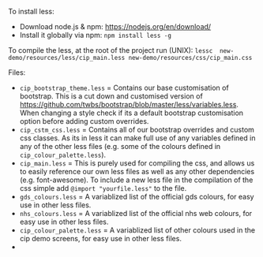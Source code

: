 To install less:
* Download node.js & npm: https://nodejs.org/en/download/
* Install it globally via npm: `npm install less -g`

To compile the less, at the root of the project run (UNIX):
```lessc  new-demo/resources/less/cip_main.less new-demo/resources/css/cip_main.css```

Files:
* `cip_bootstrap_theme.less` = Contains our base customisation of bootstrap. This is a cut down and customised version of  https://github.com/twbs/bootstrap/blob/master/less/variables.less. When changing a style check if its a default bootstrap customisation option before adding custom overrides.
* `cip_cstm_css.less` = Contains all of our bootstrap overrides and custom css classes. As its in less it can make full use of any variables defined in any of the other less files (e.g. some of the colours defined in `cip_colour_palette.less`).
* `cip_main.less` = This is purely used for compiling the css, and allows us to easily reference our own less files as well as any other dependencies (e.g. font-awesome). To include a new less file in the compilation of the css simple add `@import "yourfile.less"` to the file. 
* `gds_colours.less` = A variablized list of the official gds colours, for easy use in other less files.
* `nhs_colours.less` = A variablized list of the official nhs web colours, for easy use in other less files.
* `cip_colour_palette.less` = A variablized list of other colours used in the cip demo screens, for easy use in other less files.
*
